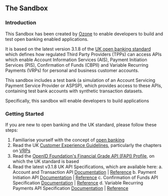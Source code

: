 ## The Sandbox


### Introduction

This Sandbox has been created by [Ozone](https://ozoneapi.com) to enable developers to build and test open banking enabled applications.

It is based on the latest version 3.1.8 of the [UK open banking standard](https://standards.openbanking.org.uk/) which defines how regulated Third Party Providers (TPPs) can access APIs which enable Account Information Services (AIS), Payment Initiation Services (PIS), Confirmation of Funds (CBPII) and Variable Recurring Payments (VRPs) for personal and business customer accounts.

This sandbox includes a test bank (a simulation of an Account Servicing Payment Service Provider or ASPSP), which provides access to these APIs, containing test bank accounts with synthetic transaction datasets.

Specifically, this sandbox will enable developers to build applications


### Getting Started

If you are new to open banking and the UK standard, please follow these steps:

1. Familiarise yourself with the concept of [open banking](https://www.openbanking.org.uk/customers/what-is-open-banking/)
2. Read the UK [Customer Experience Guidelines](https://standards.openbanking.org.uk/customer-experience-guidelines/introduction/section-a/latest/), particularly the chapters on [VRPs](https://standards.openbanking.org.uk/customer-experience-guidelines/pis-core-journeys/vrp/vrp-payments-with-an-sca-exemption/latest/)
3. Read the [OpenID Foundation's Financial Grade API (FAPI) Profile](https://bitbucket.org/openid/fapi/src/master/Financial_API_WD_001.md), on which the UK standard is based
4. Read the latest v3.1.8 UK API Specifications, which are available here:
a. Account and Transaction API [Documentation](/perry/developer/documentation?resource=fin-mxsbox-portal&document=docs/account-and-transaction-api-profile.md) | [Reference](/perry/developer/documentation?resource=fin-mxsbox-portal&document=swagger/account-info-openapi.json)
b. Payment Initiation API [Documentation](/perry/developer/documentation?resource=fin-mxsbox-portal&document=docs/payment-initiation-api-profile.md) | [Reference](/perry/developer/documentation?resource=fin-mxsbox-portal&document=swagger/payment-initiation-openapi.json)
c. Confirmation of Funds API Specification [Documentation](/perry/developer/documentation?resource=fin-mxsbox-portal&document=docs/read-write-data-api-profile.md) | [Reference](/perry/developer/documentation?resource=fin-mxsbox-portal&document=swagger/confirmation-funds-openapi.json)
d. Variable Recurring Payments API Specification [Documentation](/perry/developer/documentation?resource=fin-mxsbox-portal&document=docs/vrp-profile.md) | [Reference](/perry/developer/documentation?resource=fin-mxsbox-portal&document=swagger/vrp-openapi.json)







&nbsp;